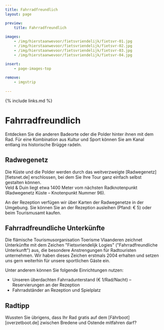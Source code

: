 ```yaml
---
title: Fahrradfreundlich
layout: page

preview:
    title: Fahrradfreundlich
    
images:
    - /img/hierstaanwevoor/fietsvriendelijk/fietsvr-01.jpg
    - /img/hierstaanwevoor/fietsvriendelijk/fietsvr-02.jpg
    - /img/hierstaanwevoor/fietsvriendelijk/fietsvr-03.jpg
    - /img/hierstaanwevoor/fietsvriendelijk/fietsvr-04.jpg

insert:
    - page-images-top
    
remove:
    - imgstrip
    
---
```



{% include links.md %}

# Fahrradfreundlich

Entdecken Sie die anderen Badeorte oder die Polder hinter ihnen mit dem Rad. Für eine Kombination aus Kultur und Sport können Sie am Kanal entlang ins historische Brügge radeln.


## Radwegenetz

Die Küste und die Polder werden durch das weitverzweigte [Radwegenetz][fietsnet.de] erschlossen, bei dem Sie Ihre Tour ganz einfach selbst gestalten können.<br>
Veld & Duin liegt etwa 1400 Meter vom nächsten Radknotenpunkt (Radwegenetz Küste – Knotenpunkt Nummer 96).

An der Rezeption verfügen wir über Karten der Radwegenetze in der Umgebung. Sie können Sie an der Rezeption ausleihen (Pfand: € 5) oder beim Tourismusamt kaufen.


## Fahrradfreundliche Unterkünfte

Die flämische Tourismusorganisation Toerisme Vlaanderen zeichnet Unterkünfte mit dem Zeichen "Fietsvriendelijk Logies" ("Fahrradfreundliche Unterkunft") aus, die besondere Anstrengungen für Radtouristen unternehmen.
Wir haben dieses Zeichen erstmals 2004 erhalten und setzen uns gern weiterhin für unsere sportlichen Gäste ein.

Unter anderem können Sie folgende Einrichtungen nutzen:


- Unseren überdachten Fahrradunterstand (€ 1/Rad/Nacht) – Reservierungen an der Rezeption
- Fahrradständer an Rezeption und Spielplatz


## Radtipp

Wussten Sie übrigens, dass Ihr Rad gratis auf dem [Fährboot][overzetboot.de] zwischen Bredene und Ostende mitfahren darf?


